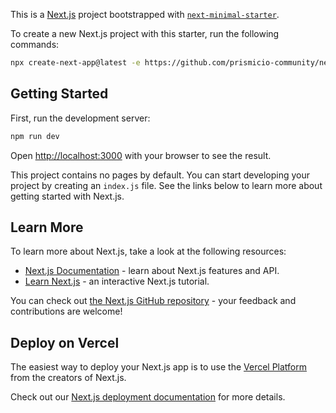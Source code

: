 This is a [Next.js](https://nextjs.org/) project bootstrapped with [`next-minimal-starter`](https://github.com/prismicio-community/next-minimal-starter).

To create a new Next.js project with this starter, run the following commands:

```sh
npx create-next-app@latest -e https://github.com/prismicio-community/next-minimal-starter
```

## Getting Started

First, run the development server:

```bash
npm run dev
```

Open [http://localhost:3000](http://localhost:3000) with your browser to see the result.

This project contains no pages by default. You can start developing your project by creating an `index.js` file. See the links below to learn more about getting started with Next.js.

## Learn More

To learn more about Next.js, take a look at the following resources:

- [Next.js Documentation](https://nextjs.org/docs) - learn about Next.js features and API.
- [Learn Next.js](https://nextjs.org/learn) - an interactive Next.js tutorial.

You can check out [the Next.js GitHub repository](https://github.com/vercel/next.js/) - your feedback and contributions are welcome!

## Deploy on Vercel

The easiest way to deploy your Next.js app is to use the [Vercel Platform](https://vercel.com/new?utm_medium=default-template&filter=next.js&utm_source=create-next-app&utm_campaign=create-next-app-readme) from the creators of Next.js.

Check out our [Next.js deployment documentation](https://nextjs.org/docs/deployment) for more details.
